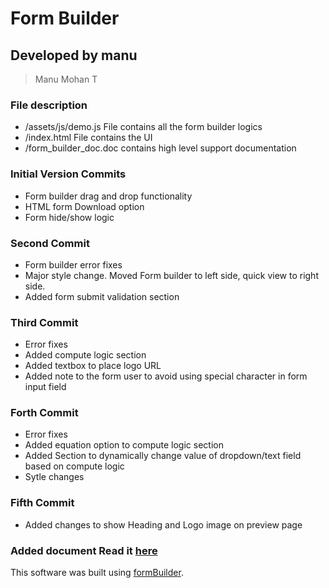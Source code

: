 # Form Builder
## Developed by manu
>Manu Mohan T

### File description
- /assets/js/demo.js File contains all the form builder logics
- /index.html File contains the UI
- /form_builder_doc.doc contains high level support documentation



### Initial Version Commits
- Form builder drag and drop functionality 
- HTML form Download option
- Form hide/show logic
### Second Commit
- Form builder error fixes
- Major style change. Moved Form builder to left side, quick view to right side.
- Added form submit validation section
### Third Commit
- Error fixes
- Added compute logic section
- Added textbox to place logo URL
- Added note to the form user to avoid using special character in form input field
### Forth Commit
- Error fixes
- Added equation option to compute logic section
- Added Section to dynamically change value of dropdown/text field based on compute logic
- Sytle changes
### Fifth Commit
- Added changes to show Heading and Logo image on preview page
### Added document Read it [here](form_builder_doc.doc)

This software was built using [formBuilder](https://github.com/kevinchappell/formBuilder).

